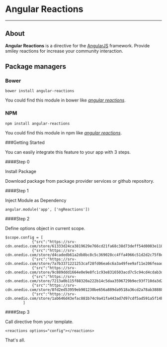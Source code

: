 # Angular Reactions

---

## About

**Angular Reactions** is a directive for the [AngularJS](http://angularjs.org/) framework. Provide smiley reactions for increase your community interaction.



## Package managers
### Bower
```
bower install angular-reactions
```
You could find this module in bower like [_angular reactions_](http://bower.io/search/?q=angular%20reactions).

### NPM
```
npm install angular-reactions
```
You could find this module in npm like [_angular reactions_](https://www.npmjs.com/search?q=angular%20file%20upload).


###Getting Started

You can easily integrate this feature to your app with 3 steps.

####Step 0

Install Package

Download package from package provider services or github repository.

####Step 1

Inject Module as Dependency

```
angular.module('app', ['ngReactions'])
```

####Step 2

Define options object in current scope.

```
$scope.config = [
			{"src":"https://srv-cdn.onedio.com/store/61333d24ca3819629e766cd21fa68c38d73deff54d0003e1107b46884d431b44.gif","count":0},
			{"src":"https://srv-cdn.onedio.com/store/d4cadedb61a2db8bc8c5c369028cc4ffa4966c51d2d2c75f8e6167c07e1ba3e1.gif","count":0},
			{"src":"https://srv-cdn.onedio.com/store/7a7b3371221253caf28fd06ea6c6a3a49fee9af11e206feaad66d7e9d72fd73e.gif","count":0},
			{"src":"https://srv-cdn.onedio.com/store/9c889ddd1664e0e9e8fc1c93e8316503acd7c5c94cd4cdab3d3161f4e3a227f1.gif","count":0},
			{"src":"https://srv-cdn.onedio.com/store/7213a0b115f88320a222b14c5daa3596729b9ec93f710da3d2f8b5a6004e9aba.gif","count":0},
			{"src":"https://srv-cdn.onedio.com/store/8fd2ed53959eb901230be656a889da9518a36cd2a78ab38888963c79e26415c5.gif","count":0},
			{"src":"https://srv-cdn.onedio.com/store/1ab646d43efac881b74c9a41fa443ad7d97cdf5ad591a5f14b4178702464eeaa.gif","count":0}
		]
```

####Step 3

Call directive from your template.

```
<reactions options="config"></reactions>
```

That's all.






